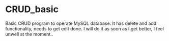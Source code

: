 # CRUD_basic
Basic CRUD program to operate MySQL database.
It has delete and add functionality, needs to get edit done. I will do it as soon as I get better, I feel unwell at the moment..

